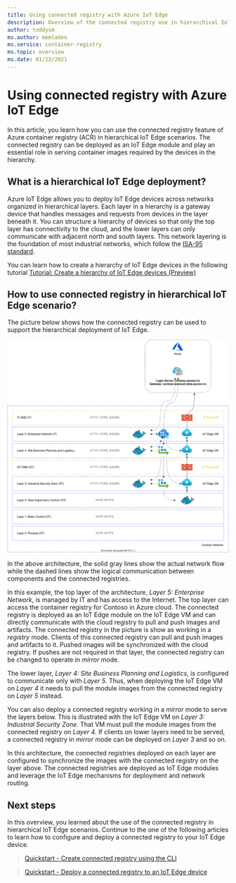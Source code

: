 ```yaml
---
title: Using connected registry with Azure IoT Edge
description: Overview of the connected registry use in hierarchical IoT Edge scenario
author: toddysm
ms.author: memladen
ms.service: container-registry
ms.topic: overview
ms.date: 01/13/2021
---
```


# Using connected registry with Azure IoT Edge

In this article, you learn how you can use the connected registry feature of Azure container registry (ACR) in hierarchical IoT Edge scenarios. The connected registry can be deployed as an IoT Edge module and play an essential role in serving container images required by the devices in the hierarchy.

## What is a hierarchical IoT Edge deployment?

Azure IoT Edge allows you to deploy IoT Edge devices across networks organized in hierarchical layers. Each layer in a hierarchy is a gateway device that handles messages and requests from devices in the layer beneath it. You can structure a hierarchy of devices so that only the top layer has connectivity to the cloud, and the lower layers can only communicate with adjacent north and south layers. This network layering is the foundation of most industrial networks, which follow the [ISA-95 standard](https://en.wikipedia.org/wiki/ANSI/ISA-95).

You can learn how to create a hierarchy of IoT Edge devices in the following tutorial [Tutorial: Create a hierarchy of IoT Edge devices (Preview)][tutorial-nested-iot-edge]

## How to use connected registry in hierarchical IoT Edge scenario?

The picture below shows how the connected registry can be used to support the hierarchical deployment of IoT Edge.

![Connected Registry and Hierarchical IoT Edge Deployments](media/connected-registry/connected-registry-iot-edge-overview.svg)

In the above architecture, the solid gray lines show the actual network flow while the dashed lines show the logical communication between components and the connected registries.

In this example, the top layer of the architecture, *Layer 5: Enterprise Network*, is managed by IT and has access to the Internet. The top layer can access the container registry for Contoso in Azure cloud. The connected registry is deployed as an IoT Edge module on the IoT Edge VM and can directly communicate with the cloud registry to pull and push images and artifacts. The connected registry in the picture is show as working in a *registry* mode. Clients of this connected registry can pull and push images and artifacts to it. Pushed images will be synchronized with the cloud registry. If pushes are not required in that layer, the connected registry can be changed to operate in *mirror* mode.

The lower layer, *Layer 4: Site Business Planning and Logistics*, is configured to communicate only with *Layer 5*. Thus, when deploying the IoT Edge VM on *Layer 4* it needs to pull the module images from the connected registry on *Layer 5* instead. 

You can also deploy a connected registry working in a *mirror* mode to serve the layers below. This is illustrated with the IoT Edge VM on *Layer 3: Industrial Security Zone*. That VM must pull the module images from the connected registry on *Layer 4*. If clients on lower layers need to be served, a connected registry in *mirror* mode can be deployed on *Layer 3* and so on.

In this architecture, the connected registries deployed on each layer are configured to synchronize the images with the connected registry on the layer above. The connected registries are deployed as IoT Edge modules and leverage the IoT Edge mechanisms for deployment and network routing.

## Next steps

In this overview, you learned about the use of the connected registry in hierarchical IoT Edge scenarios. Continue to the one of the following articles to learn how to configure and deploy a connected registry to your IoT Edge device.

> [Quickstart - Create connected registry using the CLI][quickstart-connected-registry-cli]

> [Quickstart - Deploy a connected registry to an IoT Edge device][overview-connected-registry-and-iot-edge]

<!-- LINKS - internal -->
[quickstart-connected-registry-cli]:quickstart-connected-registry-cli.md
[overview-connected-registry-and-iot-edge]:quickstart-deploy-connected-registry-iot-edge-cli.md
[tutorial-nested-iot-edge]: https://docs.microsoft.com/azure/iot-edge/tutorial-nested-iot-edge?view=iotedge-2020-11&tabs=azure-portal